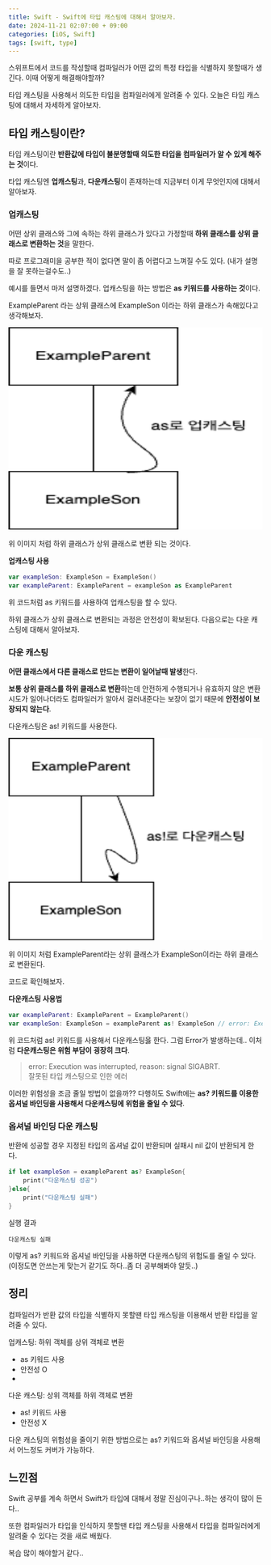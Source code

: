 ```yaml
---
title: Swift - Swift에 타입 캐스팅에 대해서 알아보자.
date: 2024-11-21 02:07:00 + 09:00
categories: [iOS, Swift]
tags: [swift, type]
---
```


스위프트에서 코드를 작성할때 컴파일러가 어떤 값의 특정 타입을 식별하지 못할때가 생긴다. 이때 어떻게 해결해야할까?

타입 캐스팅을 사용해서 의도한 타입을 컴파일러에게 알려줄 수 있다.
오늘은 타입 캐스팅에 대해서 자세하게 알아보자.

## **타입 캐스팅이란?**
타입 캐스팅이란 **반환값에 타입이 불분명할때 의도한 타입을 컴파일러가 알 수 있게 해주는 것**이다.

타입 캐스팅엔 **업캐스팅**과, **다운캐스팅**이 존재하는데 지금부터 이게 무엇인지에 대해서 알아보자.

### 업캐스팅
어떤 상위 클래스와 그에 속하는 하위 클래스가 있다고 가정할때 **하위 클래스를 상위 클래스로 변환하는 것**을 말한다.

따로 프로그래미을 공부한 적이 없다면 말이 좀 어렵다고 느껴질 수도 있다.
(내가 설명을 잘 못하는걸수도..)

예시를 들면서 마저 설명하겠다.
업캐스팅을 하는 방법은 **as 키워드를 사용하는 것**이다.

ExampleParent 라는 상위 클래스에 ExampleSon 이라는 하위 클래스가 속해있다고 생각해보자.

<img 
src="../assets/img/example_parent.drawio.png"
width="1000"
height="400"
/>

위 이미지 처럼 하위 클래스가 상위 클래스로 변환 되는 것이다.

**업캐스팅 사용**
```swift
var exampleSon: ExampleSon = ExampleSon()
var exampleParent: ExampleParent = exampleSon as ExampleParent
```
위 코드처럼 as 키워드를 사용하여 업캐스팅을 할 수 있다.

하위 클래스가 상위 클래스로 변환되는 과정은 안전성이 확보된다.
다음으로는 다운 캐스팅에 대해서 알아보자.

### 다운 캐스팅
**어떤 클래스에서 다른 클래스로 만드는 변환이 일어날때 발생**한다.

**보통 상위 클래스를 하위 클래스로 변환**하는데 안전하게 수행되거나 유효하지 않은 변환 시도가 일어나더라도 컴파일러가 알아서 걸러내준다는 보장이 없기 때문에 **안전성이 보장되지 않는다**.

다운캐스팅은 as! 키워드를 사용한다.

<img 
src="../assets/img/example_parent_dwon_casting.drawio.png"
width="1000"
height="400"
/>

위 이미지 처럼 ExampleParent라는 상위 클래스가 ExampleSon이라는 하위 클래스로 변환된다.

코드로 확인해보자.

**다운캐스팅 사용법**
```swift
var exampleParent: ExampleParent = ExampleParent()
var exampleSon: ExampleSon = exampleParent as! ExampleSon // error: Execution was interrupted, reason: signal SIGABRT.
```

위 코드처럼 as! 키워드를 사용해서 다운캐스팅읋 한다.
그럼 Error가 발생하는데.. 이처럼 **다운캐스팅은 위험 부담이 굉장히 크다**.

> error: Execution was interrupted, reason: signal SIGABRT. <br>잘못된 타입 캐스팅으로 인한 에러

이러한 위험성을 조금 줄일 방법이 없을까??
다행히도 Swift에는 **as? 키워드를 이용한 옵셔널 바인딩을 사용해서 다운캐스팅에 위험을 줄일 수 있다**.

### 옵셔널 바인딩 다운 캐스팅
반환에 성공할 경우 지정된 타입의 옵셔널 값이 반환되며 실패시 nil 값이 반환되게 한다.

```swift
if let exampleSon = exampleParent as? ExampleSon{
    print("다운캐스팅 성공")
}else{
    print("다운캐스팅 실패")
}
```

실행 결과
```
다운캐스팅 실패
```

이렇게 as? 키워드와 옵셔널 바인딩을 사용하면 다운캐스팅의 위험도를 줄일 수 있다. (이정도면 안쓰는게 맞는거 같기도 하다..좀 더 공부해봐야 알듯..)

## 정리
컴파일러가 반환 값의 타입을 식별하지 못할땐 타입 캐스팅을 이용해서 반환 타입을 알려줄 수 있다. 

업캐스팅: 하위 객체를 상위 객체로 변환
- as 키워드 사용
- 안전성 O
- 
다운 캐스팅: 상위 객체를 하위 객체로 변환
- as! 키워드 사용
- 안전성 X

다운 캐스팅의 위험성을 줄이기 위한 방법으로는 as? 키워드와 옵셔널 바인딩을 사용해서 어느정도 커버가 가능하다.

## 느낀점
Swift 공부를 계속 하면서 Swift가 타입에 대해서 정말 진심이구나..하는 생각이 많이 든다.. 

또한 컴파일러가 타입을 인식하지 못할땐 타입 캐스팅을 사용해서 타입을 컴파일러에게 알려줄 수 있다는 것을 새로 배웠다.

복습 많이 해야할거 같다..
